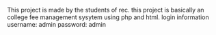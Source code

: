 This project is made by the students of rec. this project is basically an college fee management sysytem using php and html.
login information
username: admin
password: admin
